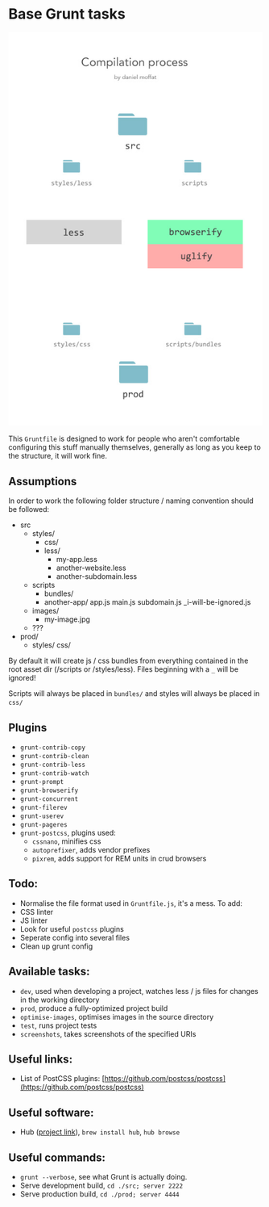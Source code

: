 Base Grunt tasks
===

![Alt text](diagram.jpg?raw=true "title")

This `Gruntfile` is designed to work for people who aren't comfortable configuring this stuff manually themselves, generally
as long as you keep to the structure, it will work fine.


Assumptions
---

 In order to work the following folder structure / naming convention should be followed:

 - src
 	- styles/
 		- css/
 		- less/
 			- my-app.less
 			- another-website.less
 			- another-subdomain.less
 	- scripts
 		- bundles/
 		- another-app/
 			app.js
 		main.js
 		subdomain.js
 		_i-will-be-ignored.js
 	- images/
 		- my-image.jpg
 	- ???
 - prod/
 	- styles/
 		css/

By default it will create js / css bundles from everything contained in the root asset dir (/scripts or /styles/less). Files
beginning with a `_` will be ignored!

Scripts will always be placed in `bundles/` and styles will always be placed in `css/`

Plugins
---

- `grunt-contrib-copy`
- `grunt-contrib-clean`
- `grunt-contrib-less`
- `grunt-contrib-watch`
- `grunt-prompt`
- `grunt-browserify`
- `grunt-concurrent`
- `grunt-filerev`
- `grunt-userev`
- `grunt-pageres`
- `grunt-postcss`, plugins used:
    - `cssnano`, minifies css
    - `autoprefixer`, adds vendor prefixes
    - `pixrem`, adds support for REM units in crud browsers

Todo:
---
- Normalise the file format used in `Gruntfile.js`, it's a mess.
To add:
- CSS linter
- JS linter
- Look for useful `postcss` plugins
- Seperate config into several files
- Clean up grunt config

Available tasks:
---

- `dev`, used when developing a project, watches less / js files for changes in the working directory
- `prod`, produce a fully-optimized project build
- `optimise-images`, optimises images in the source directory
- `test`, runs project tests
- `screenshots`, takes screenshots of the specified URIs


Useful links:
---

- List of PostCSS plugins: [https://github.com/postcss/postcss](https://github.com/postcss/postcss)

Useful software:
---

- Hub ([project link](https://hub.github.com/)), `brew install hub`, `hub browse`

Useful commands:
---

- `grunt --verbose`, see what Grunt is actually doing.
- Serve development build, `cd ./src; server 2222`
- Serve production build, `cd ./prod; server 4444`
